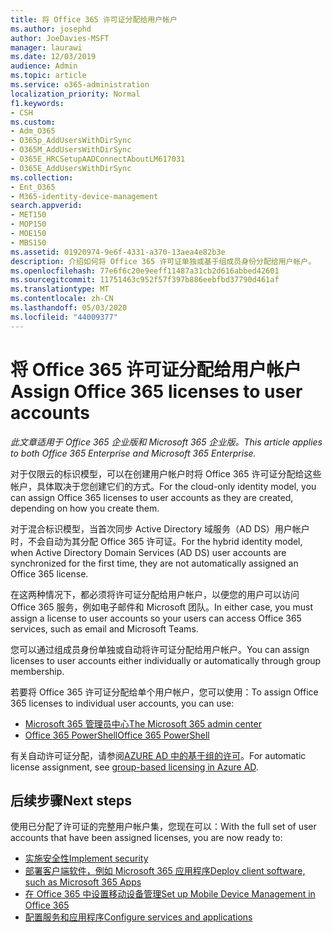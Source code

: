 ```yaml
---
title: 将 Office 365 许可证分配给用户帐户
ms.author: josephd
author: JoeDavies-MSFT
manager: laurawi
ms.date: 12/03/2019
audience: Admin
ms.topic: article
ms.service: o365-administration
localization_priority: Normal
f1.keywords:
- CSH
ms.custom:
- Adm_O365
- O365p_AddUsersWithDirSync
- O365M_AddUsersWithDirSync
- O365E_HRCSetupAADConnectAboutLM617031
- O365E_AddUsersWithDirSync
ms.collection:
- Ent_O365
- M365-identity-device-management
search.appverid:
- MET150
- MOP150
- MOE150
- MBS150
ms.assetid: 01920974-9e6f-4331-a370-13aea4e82b3e
description: 介绍如何将 Office 365 许可证单独或基于组成员身份分配给用户帐户。
ms.openlocfilehash: 77e6f6c20e9eeff11487a31cb2d616abbed42601
ms.sourcegitcommit: 11751463c952f57f397b886eebfbd37790d461af
ms.translationtype: MT
ms.contentlocale: zh-CN
ms.lasthandoff: 05/03/2020
ms.locfileid: "44009377"
---
```

# <a name="assign-office-365-licenses-to-user-accounts"></a><span data-ttu-id="87db5-103">将 Office 365 许可证分配给用户帐户</span><span class="sxs-lookup"><span data-stu-id="87db5-103">Assign Office 365 licenses to user accounts</span></span>

<span data-ttu-id="87db5-104">*此文章适用于 Office 365 企业版和 Microsoft 365 企业版。*</span><span class="sxs-lookup"><span data-stu-id="87db5-104">*This article applies to both Office 365 Enterprise and Microsoft 365 Enterprise.*</span></span>

<span data-ttu-id="87db5-105">对于仅限云的标识模型，可以在创建用户帐户时将 Office 365 许可证分配给这些帐户，具体取决于您创建它们的方式。</span><span class="sxs-lookup"><span data-stu-id="87db5-105">For the cloud-only identity model, you can assign Office 365 licenses to user accounts as they are created, depending on how you create them.</span></span>

<span data-ttu-id="87db5-106">对于混合标识模型，当首次同步 Active Directory 域服务（AD DS）用户帐户时，不会自动为其分配 Office 365 许可证。</span><span class="sxs-lookup"><span data-stu-id="87db5-106">For the hybrid identity model, when Active Directory Domain Services (AD DS) user accounts are synchronized for the first time, they are not automatically assigned an Office 365 license.</span></span>

<span data-ttu-id="87db5-107">在这两种情况下，都必须将许可证分配给用户帐户，以便您的用户可以访问 Office 365 服务，例如电子邮件和 Microsoft 团队。</span><span class="sxs-lookup"><span data-stu-id="87db5-107">In either case, you must assign a license to user accounts so your users can access Office 365 services, such as email and Microsoft Teams.</span></span>

<span data-ttu-id="87db5-108">您可以通过组成员身份单独或自动将许可证分配给用户帐户。</span><span class="sxs-lookup"><span data-stu-id="87db5-108">You can assign licenses to user accounts either individually or automatically through group membership.</span></span>

<span data-ttu-id="87db5-109">若要将 Office 365 许可证分配给单个用户帐户，您可以使用：</span><span class="sxs-lookup"><span data-stu-id="87db5-109">To assign Office 365 licenses to individual user accounts, you can use:</span></span>

- [<span data-ttu-id="87db5-110">Microsoft 365 管理员中心</span><span class="sxs-lookup"><span data-stu-id="87db5-110">The Microsoft 365 admin center</span></span>](https://docs.microsoft.com/office365/admin/subscriptions-and-billing/assign-licenses-to-users)
- [<span data-ttu-id="87db5-111">Office 365 PowerShell</span><span class="sxs-lookup"><span data-stu-id="87db5-111">Office 365 PowerShell</span></span>](https://docs.microsoft.com/office365/enterprise/powershell/assign-licenses-to-user-accounts-with-office-365-powershell)

<span data-ttu-id="87db5-112">有关自动许可证分配，请参阅[AZURE AD 中的基于组的许可](https://docs.microsoft.com/azure/active-directory/fundamentals/active-directory-licensing-whatis-azure-portal)。</span><span class="sxs-lookup"><span data-stu-id="87db5-112">For automatic license assignment, see [group-based licensing in Azure AD](https://docs.microsoft.com/azure/active-directory/fundamentals/active-directory-licensing-whatis-azure-portal).</span></span>

## <a name="next-steps"></a><span data-ttu-id="87db5-113">后续步骤</span><span class="sxs-lookup"><span data-stu-id="87db5-113">Next steps</span></span>

<span data-ttu-id="87db5-114">使用已分配了许可证的完整用户帐户集，您现在可以：</span><span class="sxs-lookup"><span data-stu-id="87db5-114">With the full set of user accounts that have been assigned licenses, you are now ready to:</span></span>

- [<span data-ttu-id="87db5-115">实施安全性</span><span class="sxs-lookup"><span data-stu-id="87db5-115">Implement security</span></span>](https://docs.microsoft.com/microsoft-365/security/office-365-security/security-roadmap)
- [<span data-ttu-id="87db5-116">部署客户端软件，例如 Microsoft 365 应用程序</span><span class="sxs-lookup"><span data-stu-id="87db5-116">Deploy client software, such as Microsoft 365 Apps</span></span>](https://docs.microsoft.com/DeployOffice/deployment-guide-microsoft-365-apps)
- [<span data-ttu-id="87db5-117">在 Office 365 中设置移动设备管理</span><span class="sxs-lookup"><span data-stu-id="87db5-117">Set up Mobile Device Management in Office 365</span></span>](https://support.office.com/article/set-up-mobile-device-management-mdm-in-office-365-dd892318-bc44-4eb1-af00-9db5430be3cd)
- [<span data-ttu-id="87db5-118">配置服务和应用程序</span><span class="sxs-lookup"><span data-stu-id="87db5-118">Configure services and applications</span></span>](configure-services-and-applications.md)

